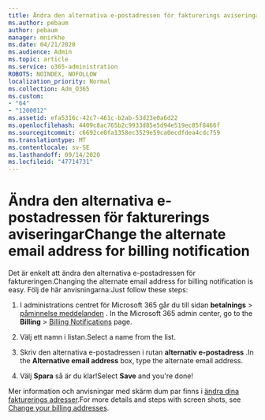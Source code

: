 ```yaml
---
title: Ändra den alternativa e-postadressen för fakturerings aviseringar
ms.author: pebaum
author: pebaum
manager: mnirkhe
ms.date: 04/21/2020
ms.audience: Admin
ms.topic: article
ms.service: o365-administration
ROBOTS: NOINDEX, NOFOLLOW
localization_priority: Normal
ms.collection: Adm_O365
ms.custom:
- "64"
- "1200012"
ms.assetid: efa5316c-42c7-461c-b2ab-53d23e0a6d22
ms.openlocfilehash: 4409c8ac765b2c9933d85e5d94e519ec85f8466f
ms.sourcegitcommit: c6692ce0fa1358ec3529e59ca0ecdfdea4cdc759
ms.translationtype: MT
ms.contentlocale: sv-SE
ms.lasthandoff: 09/14/2020
ms.locfileid: "47714731"
---
```

# <a name="change-the-alternate-email-address-for-billing-notification"></a><span data-ttu-id="15d20-102">Ändra den alternativa e-postadressen för fakturerings aviseringar</span><span class="sxs-lookup"><span data-stu-id="15d20-102">Change the alternate email address for billing notification</span></span>

<span data-ttu-id="15d20-103">Det är enkelt att ändra den alternativa e-postadressen för faktureringen.</span><span class="sxs-lookup"><span data-stu-id="15d20-103">Changing the alternate email address for billing notification is easy.</span></span> <span data-ttu-id="15d20-104">Följ de här anvisningarna:</span><span class="sxs-lookup"><span data-stu-id="15d20-104">Just follow these steps:</span></span>
  
1. <span data-ttu-id="15d20-105">I administrations centret för Microsoft 365 går du till sidan **betalnings** \> [påminnelse meddelanden](https://go.microsoft.com/fwlink/p/?linkid=853212) .  </span><span class="sxs-lookup"><span data-stu-id="15d20-105">In the Microsoft 365 admin center, go to the **Billing** \>  [Billing Notifications](https://go.microsoft.com/fwlink/p/?linkid=853212) page.</span></span>

2. <span data-ttu-id="15d20-106">Välj ett namn i listan.</span><span class="sxs-lookup"><span data-stu-id="15d20-106">Select a name from the list.</span></span>

3. <span data-ttu-id="15d20-107">Skriv den alternativa e-postadressen i rutan **alternativ e-postadress** .</span><span class="sxs-lookup"><span data-stu-id="15d20-107">In the **Alternative email address** box, type the alternate email address.</span></span>

4. <span data-ttu-id="15d20-108">Välj **Spara** så är du klar!</span><span class="sxs-lookup"><span data-stu-id="15d20-108">Select **Save** and you're done!</span></span>

<span data-ttu-id="15d20-109">Mer information och anvisningar med skärm dum par finns i [ändra dina fakturerings adresser](https://docs.microsoft.com/microsoft-365/commerce/billing-and-payments/change-your-billing-addresses).</span><span class="sxs-lookup"><span data-stu-id="15d20-109">For more details and steps with screen shots, see [Change your billing addresses](https://docs.microsoft.com/microsoft-365/commerce/billing-and-payments/change-your-billing-addresses).</span></span>
  